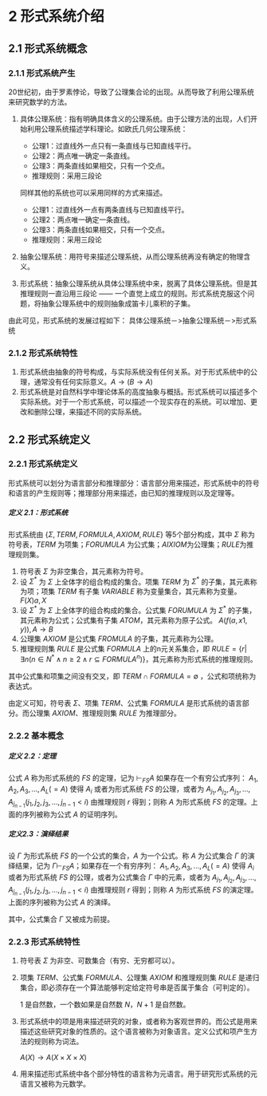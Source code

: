 <!--
 * @FilePath: 2-形式系统介绍.md
 * @Author: xitie2000
 * @Date: 2022-11-11 11:42:51
 * @Url: 
-->
# 2 形式系统介绍

## 2.1 形式系统概念

### 2.1.1 形式系统产生

20世纪初，由于罗素悖论，导致了公理集合论的出现。从而导致了利用公理系统来研究数学的方法。

1. 具体公理系统：指有明确具体含义的公理系统。由于公理方法的出现，人们开始利用公理系统描述学科理论。如欧氏几何公理系统：

   - 公理1：过直线外一点只有一条直线与已知直线平行。
   - 公理2：两点唯一确定一条直线。
   - 公理3：两条直线如果相交，只有一个交点。
   - 推理规则：采用三段论

   同样其他的系统也可以采用同样的方式来描述。

   - 公理1：过直线外一点有两条直线与已知直线平行。
   - 公理2：两点唯一确定一条直线。
   - 公理3：两条直线如果相交，只有一个交点。
   - 推理规则：采用三段论

2. 抽象公理系统：用符号来描述公理系统，从而公理系统再没有确定的物理含义。

3. 形式系统：抽象公理系统从具体公理系统中来，脱离了具体公理系统。但是其推理规则一直沿用三段论 —— 一个直觉上成立的规则。形式系统克服这个问题，将抽象公理系统中的规则抽象成笛卡儿乘积的子集。

由此可见，形式系统的发展过程如下：
具体公理系统－>抽象公理系统－>形式系统

### 2.1.2 形式系统特性

1. 形式系统由抽象的符号构成，与实际系统没有任何关系。对于形式系统中的公理，通常没有任何实际意义。$A\rightarrow (B\rightarrow A)$
2. 形式系统是对自然科学中理论体系的高度抽象与概括。形式系统可以描述多个实际系统。对于一个形式系统，可以描述一个现实存在的系统。可以增加、更改和删除公理，来描述不同的实际系统。

## 2.2 形式系统定义

### 2.2.1 形式系统定义

形式系统可以划分为语言部分和推理部分：语言部分用来描述，形式系统中的符号和语言的产生规则等；推理部分用来描述，由已知的推理规则以及定理等。

##### 定义 2.1：形式系统

形式系统由 $\{\Sigma, TERM, FORMULA, AXIOM, RULE\}$ 等5个部分构成，其中 $\Sigma$ 称为符号表，$TERM$ 为项集；$FORUMULA$ 为公式集；$AIXIOM$为公理集；$RULE$为推理规则集。

1. 符号表 $\Sigma$ 为非空集合，其元素称为符号。
2. 设 $\Sigma^*$ 为 $\Sigma$ 上全体字的组合构成的集合。项集 $TERM$ 为 $\Sigma^*$ 的子集，其元素称为项；项集 $TERM$ 有子集 $VARIABLE$ 称为变量集合，其元素称为变量。$F(X) a, X$
3.  设 $\Sigma^*$ 为 $\Sigma$ 上全体字的组合构成的集合。公式集 $FORUMULA$ 为 $\Sigma^*$ 的子集，其元素称为公式；公式集有子集 $ATOM$，其元素称为原子公式。 $A(f(a,x1,y)), A\rightarrow B$
4. 公理集 $AXIOM$ 是公式集 $FROMULA$ 的子集，其元素称为公理。
5. 推理规则集 $RULE$ 是公式集 $FORMULA$ 上的n元关系集合，即 $RULE=\{r|\exists n(n\in N^*\land n\ge 2\land r\subseteq FORMULA^n)\}$，其元素称为形式系统的推理规则。

其中公式集和项集之间没有交叉，即 $TERM\cap FORMULA = \emptyset$ ，公式和项统称为表达式。

由定义可知，符号表 $\Sigma$、项集 $TERM$、公式集 $FORMULA$ 是形式系统的语言部分。而公理集 $AXIOM$、推理规则集 $RULE$ 为推理部分。

### 2.2.2 基本概念

##### 定义 2.2：定理

公式 $A$ 称为形式系统的 $FS$ 的定理，记为 $\vdash_{FS}A$ 如果存在一个有穷公式序列： $A_1,A_2,A_3,...,A_L(=A)$ 使得 $A_i$ 或者为形式系统 $FS$ 的公理，或者为 $A_{j_1},A_{j_2},A_{j_3},...,A_{j_{n-1}}(j_1,j_2,j_3,...,j_{n-1}<i)$ 由推理规则 $r$ 得到；则称 $A$ 为形式系统 $FS$ 的定理。上面的序列被称为公式 $A$ 的证明序列。

##### 定义2.3：演绎结果

设 $\Gamma$ 为形式系统 $FS$ 的一个公式的集合，$A$ 为一个公式。称 $A$ 为公式集合 $\Gamma$ 的演绎结果，记为 $\Gamma\vdash_{FS}A$；如果存在一个有穷序列： $A_1,A_2,A_3,...,A_L(=A)$ 使得 $A_i$ 或者为形式系统 $FS$ 的公理，或者为公式集合 $\Gamma$ 中的元素，或者为 $A_{j_1},A_{j_2},A_{j_3},...,A_{j_{n-1}}(j_1,j_2,j_3,...,j_{n-1}<i)$ 由推理规则 $r$ 得到；则称 $A$ 为形式系统 $FS$ 的演定理。上面的序列被称为公式 $A$ 的演绎。

其中，公式集合 $\Gamma$ 又被成为前提。

### 2.2.3 形式系统特性

1. 符号表 $\Sigma$ 为非空、可数集合（有穷、无穷都可以）。

2. 项集 $TERM$、公式集 $FORMULA$、公理集 $AXIOM$ 和推理规则集 $RULE$ 是递归集合，即必须存在一个算法能够判定给定符号串是否属于集合（可判定的）。

   $1$ 是自然数，一个数如果是自然数 $N$，$N+1$ 是自然数。

3. 形式系统中的项是用来描述研究的对象，或者称为客观世界的。而公式是用来描述这些研究对象的性质的。这个语言被称为对象语言。定义公式和项产生方法的规则称为词法。

   $A(X)\rightarrow A(X\times X\times X)$

4. 用来描述形式系统中各个部分特性的语言称为元语言。用于研究形式系统的元语言又被称为元数学。
